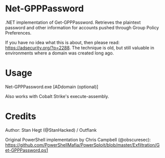 # Net-GPPPassword
.NET implementation of Get-GPPPassword. Retrieves the plaintext password and other information for accounts pushed through Group Policy Preferences.

If you have no idea what this is about, then please read: https://adsecurity.org/?p=2288. The technique is old, but still valuable in environments where a domain was created long ago.

# Usage
Net-GPPPassword.exe [ADdomain (optional)]

Also works with Cobalt Strike's execute-assembly.

# Credits
Author: Stan Hegt (@StanHacked) / Outflank

Original PowerShell implementation by Chris Campbell (@obscuresec): https://github.com/PowerShellMafia/PowerSploit/blob/master/Exfiltration/Get-GPPPassword.ps1
